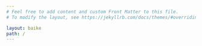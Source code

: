 ```yaml
---
# Feel free to add content and custom Front Matter to this file.
# To modify the layout, see https://jekyllrb.com/docs/themes/#overriding-theme-defaults

layout: baike
path: /
---
```

